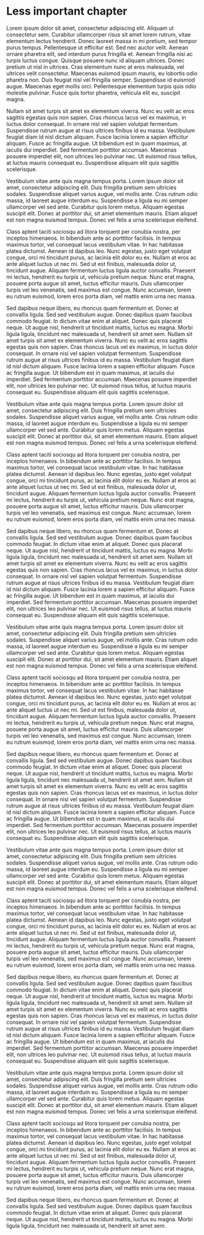 # Less important chapter

Lorem ipsum dolor sit amet, consectetur adipiscing elit. Aliquam ut consectetur sem. Curabitur ullamcorper risus sit amet lorem rutrum, vitae elementum lectus hendrerit. Donec laoreet massa in mi pretium, sed tempor purus tempus. Pellentesque ut efficitur est. Sed nec auctor velit. Aenean ornare pharetra elit, sed interdum purus fringilla et. Aenean fringilla nisi ac turpis luctus congue. Quisque posuere nunc id aliquam ultrices. Donec pretium ut nisl in ultrices. Cras elementum nunc at eros malesuada, vel ultrices velit consectetur. Maecenas euismod ipsum mauris, eu lobortis odio pharetra non. Duis feugiat nisl vel fringilla semper. Suspendisse id euismod augue. Maecenas eget mollis orci. Pellentesque elementum turpis quis odio molestie pulvinar. Fusce quis tortor pharetra, vehicula elit eu, suscipit magna.

Nullam sit amet turpis sit amet ex elementum viverra. Nunc eu velit ac eros sagittis egestas quis non sapien. Cras rhoncus lacus vel ex maximus, in luctus dolor consequat. In ornare nisl vel sapien volutpat fermentum. Suspendisse rutrum augue at risus ultrices finibus id eu massa. Vestibulum feugiat diam id nisl dictum aliquam. Fusce lacinia lorem a sapien efficitur aliquam. Fusce ac fringilla augue. Ut bibendum est in quam maximus, at iaculis dui imperdiet. Sed fermentum porttitor accumsan. Maecenas posuere imperdiet elit, non ultrices leo pulvinar nec. Ut euismod risus tellus, at luctus mauris consequat eu. Suspendisse aliquam elit quis sagittis scelerisque.

Vestibulum vitae ante quis magna tempus porta. Lorem ipsum dolor sit amet, consectetur adipiscing elit. Duis fringilla pretium sem ultricies sodales. Suspendisse aliquet varius augue, vel mollis ante. Cras rutrum odio massa, id laoreet augue interdum eu. Suspendisse a ligula eu mi semper ullamcorper vel sed ante. Curabitur quis lorem metus. Aliquam egestas suscipit elit. Donec at porttitor dui, sit amet elementum mauris. Etiam aliquet est non magna euismod tempus. Donec vel felis a urna scelerisque eleifend.

Class aptent taciti sociosqu ad litora torquent per conubia nostra, per inceptos himenaeos. In bibendum ante ac porttitor facilisis. In tempus maximus tortor, vel consequat lacus vestibulum vitae. In hac habitasse platea dictumst. Aenean id dapibus leo. Nunc egestas, justo eget volutpat congue, orci mi tincidunt purus, ac lacinia elit dolor eu ex. Nullam at eros ac ante aliquet luctus ut nec mi. Sed ut est finibus, malesuada dolor ut, tincidunt augue. Aliquam fermentum luctus ligula auctor convallis. Praesent mi lectus, hendrerit eu turpis ut, vehicula pretium neque. Nunc erat magna, posuere porta augue sit amet, luctus efficitur mauris. Duis ullamcorper turpis vel leo venenatis, sed maximus est congue. Nunc accumsan, lorem eu rutrum euismod, lorem eros porta diam, vel mattis enim urna nec massa.

Sed dapibus neque libero, eu rhoncus quam fermentum et. Donec at convallis ligula. Sed sed vestibulum augue. Donec dapibus quam faucibus commodo feugiat. In dictum vitae enim at aliquet. Donec quis placerat neque. Ut augue nisl, hendrerit ut tincidunt mattis, luctus eu magna. Morbi ligula ligula, tincidunt nec malesuada ut, hendrerit sit amet sem.
Nullam sit amet turpis sit amet ex elementum viverra. Nunc eu velit ac eros sagittis egestas quis non sapien. Cras rhoncus lacus vel ex maximus, in luctus dolor consequat. In ornare nisl vel sapien volutpat fermentum. Suspendisse rutrum augue at risus ultrices finibus id eu massa. Vestibulum feugiat diam id nisl dictum aliquam. Fusce lacinia lorem a sapien efficitur aliquam. Fusce ac fringilla augue. Ut bibendum est in quam maximus, at iaculis dui imperdiet. Sed fermentum porttitor accumsan. Maecenas posuere imperdiet elit, non ultrices leo pulvinar nec. Ut euismod risus tellus, at luctus mauris consequat eu. Suspendisse aliquam elit quis sagittis scelerisque.

Vestibulum vitae ante quis magna tempus porta. Lorem ipsum dolor sit amet, consectetur adipiscing elit. Duis fringilla pretium sem ultricies sodales. Suspendisse aliquet varius augue, vel mollis ante. Cras rutrum odio massa, id laoreet augue interdum eu. Suspendisse a ligula eu mi semper ullamcorper vel sed ante. Curabitur quis lorem metus. Aliquam egestas suscipit elit. Donec at porttitor dui, sit amet elementum mauris. Etiam aliquet est non magna euismod tempus. Donec vel felis a urna scelerisque eleifend.

Class aptent taciti sociosqu ad litora torquent per conubia nostra, per inceptos himenaeos. In bibendum ante ac porttitor facilisis. In tempus maximus tortor, vel consequat lacus vestibulum vitae. In hac habitasse platea dictumst. Aenean id dapibus leo. Nunc egestas, justo eget volutpat congue, orci mi tincidunt purus, ac lacinia elit dolor eu ex. Nullam at eros ac ante aliquet luctus ut nec mi. Sed ut est finibus, malesuada dolor ut, tincidunt augue. Aliquam fermentum luctus ligula auctor convallis. Praesent mi lectus, hendrerit eu turpis ut, vehicula pretium neque. Nunc erat magna, posuere porta augue sit amet, luctus efficitur mauris. Duis ullamcorper turpis vel leo venenatis, sed maximus est congue. Nunc accumsan, lorem eu rutrum euismod, lorem eros porta diam, vel mattis enim urna nec massa.

Sed dapibus neque libero, eu rhoncus quam fermentum et. Donec at convallis ligula. Sed sed vestibulum augue. Donec dapibus quam faucibus commodo feugiat. In dictum vitae enim at aliquet. Donec quis placerat neque. Ut augue nisl, hendrerit ut tincidunt mattis, luctus eu magna. Morbi ligula ligula, tincidunt nec malesuada ut, hendrerit sit amet sem.
Nullam sit amet turpis sit amet ex elementum viverra. Nunc eu velit ac eros sagittis egestas quis non sapien. Cras rhoncus lacus vel ex maximus, in luctus dolor consequat. In ornare nisl vel sapien volutpat fermentum. Suspendisse rutrum augue at risus ultrices finibus id eu massa. Vestibulum feugiat diam id nisl dictum aliquam. Fusce lacinia lorem a sapien efficitur aliquam. Fusce ac fringilla augue. Ut bibendum est in quam maximus, at iaculis dui imperdiet. Sed fermentum porttitor accumsan. Maecenas posuere imperdiet elit, non ultrices leo pulvinar nec. Ut euismod risus tellus, at luctus mauris consequat eu. Suspendisse aliquam elit quis sagittis scelerisque.

Vestibulum vitae ante quis magna tempus porta. Lorem ipsum dolor sit amet, consectetur adipiscing elit. Duis fringilla pretium sem ultricies sodales. Suspendisse aliquet varius augue, vel mollis ante. Cras rutrum odio massa, id laoreet augue interdum eu. Suspendisse a ligula eu mi semper ullamcorper vel sed ante. Curabitur quis lorem metus. Aliquam egestas suscipit elit. Donec at porttitor dui, sit amet elementum mauris. Etiam aliquet est non magna euismod tempus. Donec vel felis a urna scelerisque eleifend.

Class aptent taciti sociosqu ad litora torquent per conubia nostra, per inceptos himenaeos. In bibendum ante ac porttitor facilisis. In tempus maximus tortor, vel consequat lacus vestibulum vitae. In hac habitasse platea dictumst. Aenean id dapibus leo. Nunc egestas, justo eget volutpat congue, orci mi tincidunt purus, ac lacinia elit dolor eu ex. Nullam at eros ac ante aliquet luctus ut nec mi. Sed ut est finibus, malesuada dolor ut, tincidunt augue. Aliquam fermentum luctus ligula auctor convallis. Praesent mi lectus, hendrerit eu turpis ut, vehicula pretium neque. Nunc erat magna, posuere porta augue sit amet, luctus efficitur mauris. Duis ullamcorper turpis vel leo venenatis, sed maximus est congue. Nunc accumsan, lorem eu rutrum euismod, lorem eros porta diam, vel mattis enim urna nec massa.

Sed dapibus neque libero, eu rhoncus quam fermentum et. Donec at convallis ligula. Sed sed vestibulum augue. Donec dapibus quam faucibus commodo feugiat. In dictum vitae enim at aliquet. Donec quis placerat neque. Ut augue nisl, hendrerit ut tincidunt mattis, luctus eu magna. Morbi ligula ligula, tincidunt nec malesuada ut, hendrerit sit amet sem.
Nullam sit amet turpis sit amet ex elementum viverra. Nunc eu velit ac eros sagittis egestas quis non sapien. Cras rhoncus lacus vel ex maximus, in luctus dolor consequat. In ornare nisl vel sapien volutpat fermentum. Suspendisse rutrum augue at risus ultrices finibus id eu massa. Vestibulum feugiat diam id nisl dictum aliquam. Fusce lacinia lorem a sapien efficitur aliquam. Fusce ac fringilla augue. Ut bibendum est in quam maximus, at iaculis dui imperdiet. Sed fermentum porttitor accumsan. Maecenas posuere imperdiet elit, non ultrices leo pulvinar nec. Ut euismod risus tellus, at luctus mauris consequat eu. Suspendisse aliquam elit quis sagittis scelerisque.

Vestibulum vitae ante quis magna tempus porta. Lorem ipsum dolor sit amet, consectetur adipiscing elit. Duis fringilla pretium sem ultricies sodales. Suspendisse aliquet varius augue, vel mollis ante. Cras rutrum odio massa, id laoreet augue interdum eu. Suspendisse a ligula eu mi semper ullamcorper vel sed ante. Curabitur quis lorem metus. Aliquam egestas suscipit elit. Donec at porttitor dui, sit amet elementum mauris. Etiam aliquet est non magna euismod tempus. Donec vel felis a urna scelerisque eleifend.

Class aptent taciti sociosqu ad litora torquent per conubia nostra, per inceptos himenaeos. In bibendum ante ac porttitor facilisis. In tempus maximus tortor, vel consequat lacus vestibulum vitae. In hac habitasse platea dictumst. Aenean id dapibus leo. Nunc egestas, justo eget volutpat congue, orci mi tincidunt purus, ac lacinia elit dolor eu ex. Nullam at eros ac ante aliquet luctus ut nec mi. Sed ut est finibus, malesuada dolor ut, tincidunt augue. Aliquam fermentum luctus ligula auctor convallis. Praesent mi lectus, hendrerit eu turpis ut, vehicula pretium neque. Nunc erat magna, posuere porta augue sit amet, luctus efficitur mauris. Duis ullamcorper turpis vel leo venenatis, sed maximus est congue. Nunc accumsan, lorem eu rutrum euismod, lorem eros porta diam, vel mattis enim urna nec massa.

Sed dapibus neque libero, eu rhoncus quam fermentum et. Donec at convallis ligula. Sed sed vestibulum augue. Donec dapibus quam faucibus commodo feugiat. In dictum vitae enim at aliquet. Donec quis placerat neque. Ut augue nisl, hendrerit ut tincidunt mattis, luctus eu magna. Morbi ligula ligula, tincidunt nec malesuada ut, hendrerit sit amet sem.
Nullam sit amet turpis sit amet ex elementum viverra. Nunc eu velit ac eros sagittis egestas quis non sapien. Cras rhoncus lacus vel ex maximus, in luctus dolor consequat. In ornare nisl vel sapien volutpat fermentum. Suspendisse rutrum augue at risus ultrices finibus id eu massa. Vestibulum feugiat diam id nisl dictum aliquam. Fusce lacinia lorem a sapien efficitur aliquam. Fusce ac fringilla augue. Ut bibendum est in quam maximus, at iaculis dui imperdiet. Sed fermentum porttitor accumsan. Maecenas posuere imperdiet elit, non ultrices leo pulvinar nec. Ut euismod risus tellus, at luctus mauris consequat eu. Suspendisse aliquam elit quis sagittis scelerisque.

Vestibulum vitae ante quis magna tempus porta. Lorem ipsum dolor sit amet, consectetur adipiscing elit. Duis fringilla pretium sem ultricies sodales. Suspendisse aliquet varius augue, vel mollis ante. Cras rutrum odio massa, id laoreet augue interdum eu. Suspendisse a ligula eu mi semper ullamcorper vel sed ante. Curabitur quis lorem metus. Aliquam egestas suscipit elit. Donec at porttitor dui, sit amet elementum mauris. Etiam aliquet est non magna euismod tempus. Donec vel felis a urna scelerisque eleifend.

Class aptent taciti sociosqu ad litora torquent per conubia nostra, per inceptos himenaeos. In bibendum ante ac porttitor facilisis. In tempus maximus tortor, vel consequat lacus vestibulum vitae. In hac habitasse platea dictumst. Aenean id dapibus leo. Nunc egestas, justo eget volutpat congue, orci mi tincidunt purus, ac lacinia elit dolor eu ex. Nullam at eros ac ante aliquet luctus ut nec mi. Sed ut est finibus, malesuada dolor ut, tincidunt augue. Aliquam fermentum luctus ligula auctor convallis. Praesent mi lectus, hendrerit eu turpis ut, vehicula pretium neque. Nunc erat magna, posuere porta augue sit amet, luctus efficitur mauris. Duis ullamcorper turpis vel leo venenatis, sed maximus est congue. Nunc accumsan, lorem eu rutrum euismod, lorem eros porta diam, vel mattis enim urna nec massa.

Sed dapibus neque libero, eu rhoncus quam fermentum et. Donec at convallis ligula. Sed sed vestibulum augue. Donec dapibus quam faucibus commodo feugiat. In dictum vitae enim at aliquet. Donec quis placerat neque. Ut augue nisl, hendrerit ut tincidunt mattis, luctus eu magna. Morbi ligula ligula, tincidunt nec malesuada ut, hendrerit sit amet sem.
